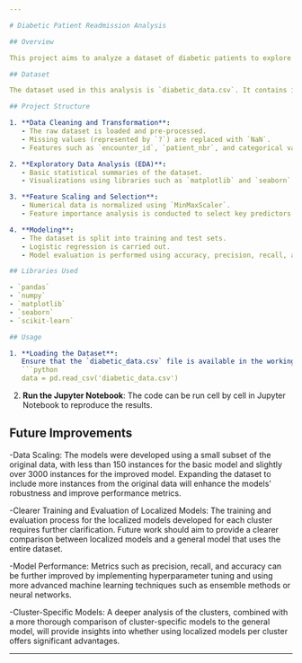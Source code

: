 ```yaml
---

# Diabetic Patient Readmission Analysis

## Overview

This project aims to analyze a dataset of diabetic patients to explore patterns related to hospital readmission. The goal is to identify significant factors influencing patient readmissions and apply machine learning models for prediction.

## Dataset

The dataset used in this analysis is `diabetic_data.csv`. It contains information about hospital admissions for diabetic patients, including demographics, lab results, medications, and whether the patient was readmitted within 30 days.

## Project Structure

1. **Data Cleaning and Transformation**:
   - The raw dataset is loaded and pre-processed.
   - Missing values (represented by `?`) are replaced with `NaN`.
   - Features such as `encounter_id`, `patient_nbr`, and categorical variables are transformed.

2. **Exploratory Data Analysis (EDA)**:
   - Basic statistical summaries of the dataset.
   - Visualizations using libraries such as `matplotlib` and `seaborn` to explore relationships between variables.

3. **Feature Scaling and Selection**:
   - Numerical data is normalized using `MinMaxScaler`.
   - Feature importance analysis is conducted to select key predictors of readmission.

4. **Modeling**:
   - The dataset is split into training and test sets.
   - Logistic regression is carried out.
   - Model evaluation is performed using accuracy, precision, recall, and other relevant metrics.

## Libraries Used

- `pandas`
- `numpy`
- `matplotlib`
- `seaborn`
- `scikit-learn`

## Usage

1. **Loading the Dataset**:
   Ensure that the `diabetic_data.csv` file is available in the working directory or update the path accordingly in the code:
   ```python
   data = pd.read_csv('diabetic_data.csv')
   ```

2. **Run the Jupyter Notebook**:
   The code can be run cell by cell in Jupyter Notebook to reproduce the results.

## Future Improvements
-Data Scaling: The models were developed using a small subset of the original data, with less than 150 instances for the basic model and slightly over 3000 instances for the improved model. Expanding the dataset to include more instances from the original data will enhance the models' robustness and improve performance metrics.

-Clearer Training and Evaluation of Localized Models: The training and evaluation process for the localized models developed for each cluster requires further clarification. Future work should aim to provide a clearer comparison between localized models and a general model that uses the entire dataset.

-Model Performance: Metrics such as precision, recall, and accuracy can be further improved by implementing hyperparameter tuning and using more advanced machine learning techniques such as ensemble methods or neural networks.

-Cluster-Specific Models: A deeper analysis of the clusters, combined with a more thorough comparison of cluster-specific models to the general model, will provide insights into whether using localized models per cluster offers significant advantages.

---
```

